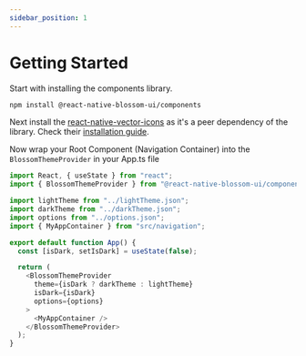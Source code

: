 ```yaml
---
sidebar_position: 1
---
```


# Getting Started

Start with installing the components library.

```bash npm2yarn
npm install @react-native-blossom-ui/components
```

Next install the [react-native-vector-icons](https://github.com/oblador/react-native-vector-icons) as it's a peer dependency of the library. Check their [installation guide](https://github.com/oblador/react-native-vector-icons?tab=readme-ov-file#installation).

Now wrap your Root Component (Navigation Container) into the `BlossomThemeProvider` in your App.ts file

```ts
import React, { useState } from "react";
import { BlossomThemeProvider } from "@react-native-blossom-ui/components";

import lightTheme from "../lightTheme.json";
import darkTheme from "../darkTheme.json";
import options from "../options.json";
import { MyAppContainer } from "src/navigation";

export default function App() {
  const [isDark, setIsDark] = useState(false);

  return (
    <BlossomThemeProvider
      theme={isDark ? darkTheme : lightTheme}
      isDark={isDark}
      options={options}
    >
      <MyAppContainer />
    </BlossomThemeProvider>
  );
}
```

